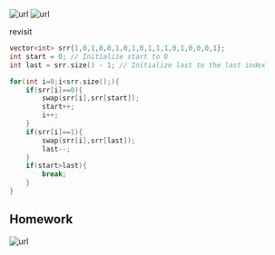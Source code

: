 ![url](https://github.com/UjjwalSharma01/Cpp-and-DSA/blob/main/Array/Images/Screenshot%20(1841).png)
![url](https://github.com/UjjwalSharma01/Cpp-and-DSA/blob/main/Array/Images/Screenshot%20(1847).png)


revisit
```cpp
vector<int> srr{1,0,1,0,0,1,0,1,0,1,1,1,0,1,0,0,0,1};
int start = 0; // Initialize start to 0
int last = srr.size() - 1; // Initialize last to the last index

for(int i=0;i<srr.size();){
    if(srr[i]==0){
        swap(srr[i],srr[start]);
        start++;
        i++;
    }
    if(srr[i]==1){
        swap(srr[i],srr[last]);
        last--;
    }
    if(start>last){
        break;
    }
}
```

## Homework
![url](https://github.com/UjjwalSharma01/Cpp-and-DSA/blob/main/Array/Images/Screenshot%20(1848).png)
